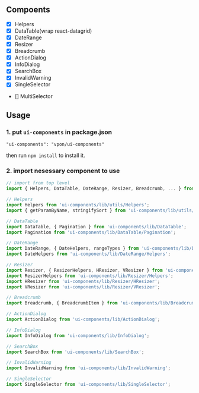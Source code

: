 ## Compoents

  - [x] Helpers
  - [x] DataTable(wrap react-datagrid)
  - [x] DateRange
  - [x] Resizer
  - [x] Breadcrumb
  - [x] ActionDialog
  - [x] InfoDialog
  - [x] SearchBox
  - [x] InvalidWarning
  - [x] SingleSelector
  - [] MultiSelector

## Usage

### 1. put `ui-components` in package.json

    "ui-components": "vpon/ui-components"

  then run `npm install` to install it.

### 2. import nesessary component to use

```javascript
// import from top level
import { Helpers, DataTable, DateRange, Resizer, Breadcrumb, ... } from 'ui-compoents';

// Helpers
import Helpers from 'ui-components/lib/utils/Helpers';
import { getParamByName, stringifySort } from 'ui-components/lib/utils/Helpers';

// DataTable
import DataTable, { Pagination } from 'ui-components/lib/DataTable';
import Pagination from 'ui-components/lib/DataTable/Pagination';

// DateRange
import DateRange, { DateHelpers, rangeTypes } from 'ui-components/lib/DateRange';
import DateHelpers from 'ui-components/lib/DateRange/Helpers';

// Resizer
import Resizer, { ResizerHelpers, HResizer, VResizer } from 'ui-components/lib/Resizer';
import ResizerHelpers from 'ui-components/lib/Resizer/Helpers';
import HResizer from 'ui-components/lib/Resizer/HResizer';
import VResizer from 'ui-components/lib/Resizer/VResizer';

// Breadcrumb
import Breadcrumb, { BreadcrumbItem } from 'ui-components/lib/Breadcrumb';

// ActionDialog
import ActionDialog from 'ui-components/lib/ActionDialog';

// InfoDialog
import InfoDialog from 'ui-components/lib/InfoDialog';

// SearchBox
import SearchBox from 'ui-components/lib/SearchBox';

// InvalidWarning
import InvalidWarning from 'ui-components/lib/InvalidWarning';

// SingleSelector
import SingleSelector from 'ui-components/lib/SingleSelector';
```
